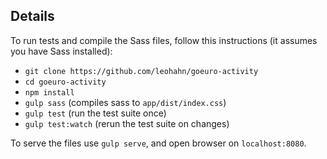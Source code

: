 ## Details
To run tests and compile the Sass files, follow this instructions (it assumes you have Sass installed):

- `git clone https://github.com/leohahn/goeuro-activity`
- `cd goeuro-activity`
- `npm install`
- `gulp sass` (compiles sass to `app/dist/index.css`)
- `gulp test` (run the test suite once)
- `gulp test:watch` (rerun the test suite on changes)

To serve the files use `gulp serve`, and open browser on `localhost:8080`.
